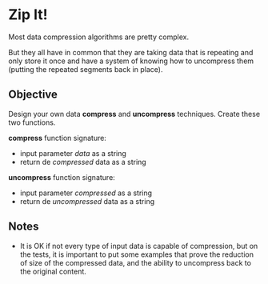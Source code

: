 # Zip It!

Most data compression algorithms are pretty complex.

But they all have in common that they are taking data that is repeating and only store it once and have a system of knowing how to uncompress them (putting the repeated segments back in place).

## Objective
Design your own data **compress** and **uncompress** techniques. Create these two functions.

**compress** function signature:
- input parameter _data_ as a string
- return de _compressed_ data as a string

**uncompress** function signature:
- input parameter _compressed_ as a string
- return de _uncompressed_ data as a string

## Notes
- It is OK if not every type of input data is capable of compression, but on the tests, it is important to put some examples that prove the reduction of size of the compressed data, and the ability to uncompress back to the original content.